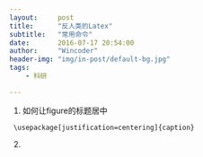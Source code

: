 ```yaml
---
layout:     post
title:      "反人类的Latex"
subtitle:   "常用命令"
date:       2016-07-17 20:54:00
author:     "Wincoder"
header-img: "img/in-post/default-bg.jpg"
tags:
    - 科研

---
```


1. 如何让figure的标题居中

```
 \usepackage[justification=centering]{caption}
```
2. 